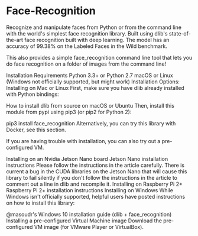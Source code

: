 # Face-Recognition
Recognize and manipulate faces from Python or from the command line with the world's simplest face recognition library.
Built using dlib's state-of-the-art face recognition built with deep learning. The model has an accuracy of 99.38% on the Labeled Faces in the Wild benchmark.

This also provides a simple face_recognition command line tool that lets you do face recognition on a folder of images from the command line!

Installation
Requirements
Python 3.3+ or Python 2.7
macOS or Linux (Windows not officially supported, but might work)
Installation Options:
Installing on Mac or Linux
First, make sure you have dlib already installed with Python bindings:

How to install dlib from source on macOS or Ubuntu
Then, install this module from pypi using pip3 (or pip2 for Python 2):

pip3 install face_recognition
Alternatively, you can try this library with Docker, see this section.

If you are having trouble with installation, you can also try out a pre-configured VM.

Installing on an Nvidia Jetson Nano board
Jetson Nano installation instructions
Please follow the instructions in the article carefully. There is current a bug in the CUDA libraries on the Jetson Nano that will cause this library to fail silently if you don't follow the instructions in the article to comment out a line in dlib and recompile it.
Installing on Raspberry Pi 2+
Raspberry Pi 2+ installation instructions
Installing on Windows
While Windows isn't officially supported, helpful users have posted instructions on how to install this library:

@masoudr's Windows 10 installation guide (dlib + face_recognition)
Installing a pre-configured Virtual Machine image
Download the pre-configured VM image (for VMware Player or VirtualBox).
